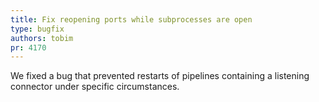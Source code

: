 ```yaml
---
title: Fix reopening ports while subprocesses are open
type: bugfix
authors: tobim
pr: 4170
---
```


We fixed a bug that prevented restarts of pipelines containing a listening
connector under specific circumstances.
